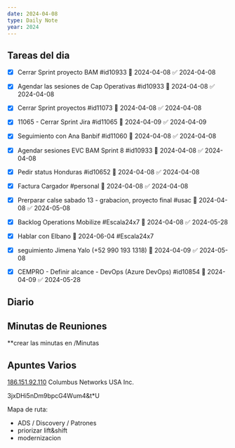 ```yaml
---
date: 2024-04-08
type: Daily Note
year: 2024
---
```


## Tareas del dia

- [x] Cerrar Sprint proyecto BAM #id10933 📅 2024-04-08 ✅ 2024-04-08
- [x] Agendar las sesiones de Cap Operativas #id10933 📅 2024-04-08 ✅ 2024-04-08
- [x] Cerrar Sprint proyectos #id11073 📅 2024-04-08 ✅ 2024-04-08
- [x] 11065 - Cerrar Sprint Jira #id11065 📅 2024-04-09 ✅ 2024-04-09
- [x] Seguimiento con Ana Banbif #id11060 📅 2024-04-08 ✅ 2024-04-08
- [x] Agendar sesiones EVC BAM Sprint 8 #id10933 📅 2024-04-08 ✅ 2024-04-08
- [x] Pedir status Honduras #id10652 📅 2024-04-08 ✅ 2024-04-08
- [x] Factura Cargador #personal 📅 2024-04-08 ✅ 2024-04-08
- [x] Prerparar calse sabado 13 - grabacion, proyecto final #usac 📅 2024-04-08 ✅ 2024-05-08
- [x] Backlog Operations Mobilize #Escala24x7 📅 2024-04-08 ✅ 2024-05-28
- [x] Hablar con Elbano 📅 2024-06-04 #Escala24x7
- [x] seguimiento Jimena Yalo (+52 990 193 1318) 📅 2024-04-09 ✅ 2024-05-08
- [x] CEMPRO - Definir alcance - DevOps (Azure DevOps) #id10854 📅 2024-04-09 ✅ 2024-05-28


## Diario

## Minutas de Reuniones
**crear las minutas en /Minutas

## Apuntes Varios


[186.151.92.110](https://www.whatismyip.com/ip/186.151.92.110/ "Detailed Information about IP address 186.151.92.110")
Columbus Networks USA Inc.

3jxDHi5nDm9bpcG4Wum4&t*U

Mapa de ruta:
- ADS / Discovery / Patrones
- priorizar lift&shift
- modernizacion


